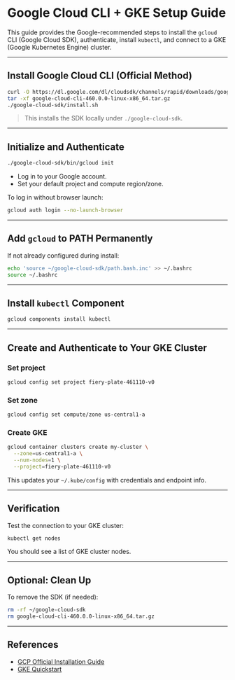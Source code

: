 # Google Cloud CLI + GKE Setup Guide

This guide provides the Google-recommended steps to install the `gcloud` CLI (Google Cloud SDK), authenticate, install `kubectl`, and connect to a GKE (Google Kubernetes Engine) cluster.

---

## Install Google Cloud CLI (Official Method)

```bash
curl -O https://dl.google.com/dl/cloudsdk/channels/rapid/downloads/google-cloud-cli-460.0.0-linux-x86_64.tar.gz
tar -xf google-cloud-cli-460.0.0-linux-x86_64.tar.gz
./google-cloud-sdk/install.sh
````

> This installs the SDK locally under `./google-cloud-sdk`.

---

## Initialize and Authenticate

```bash
./google-cloud-sdk/bin/gcloud init
```

* Log in to your Google account.
* Set your default project and compute region/zone.

To log in without browser launch:

```bash
gcloud auth login --no-launch-browser
```

---

## Add `gcloud` to PATH Permanently

If not already configured during install:

```bash
echo 'source ~/google-cloud-sdk/path.bash.inc' >> ~/.bashrc
source ~/.bashrc
```

---

## Install `kubectl` Component

```bash
gcloud components install kubectl
```

---

## Create and Authenticate to Your GKE Cluster

### Set project

```bash
gcloud config set project fiery-plate-461110-v0
```

### Set zone
```bash
gcloud config set compute/zone us-central1-a 
```

### Create GKE

```bash
gcloud container clusters create my-cluster \
  --zone=us-central1-a \
  --num-nodes=1 \
  --project=fiery-plate-461110-v0
```

This updates your `~/.kube/config` with credentials and endpoint info.

---

## Verification

Test the connection to your GKE cluster:

```bash
kubectl get nodes
```

You should see a list of GKE cluster nodes.

---

## Optional: Clean Up

To remove the SDK (if needed):

```bash
rm -rf ~/google-cloud-sdk
rm google-cloud-cli-460.0.0-linux-x86_64.tar.gz
```

---

## References

* [GCP Official Installation Guide](https://cloud.google.com/sdk/docs/install)
* [GKE Quickstart](https://cloud.google.com/kubernetes-engine/docs/quickstarts)

```
